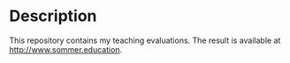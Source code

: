 # Description
This repository contains my teaching evaluations. The result is available at http://www.sommer.education.